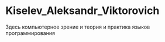 # Kiselev_Aleksandr_Viktorovich
Здесь компьютерное зрение и теория и практика языков программирования
